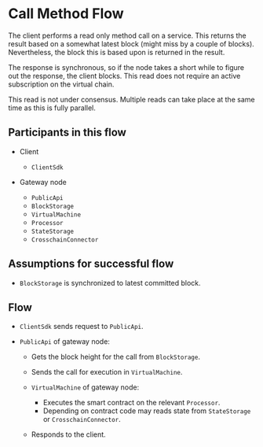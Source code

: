 # Call Method Flow

The client performs a read only method call on a service. This returns the result based on a somewhat latest block (might miss by a couple of blocks). Nevertheless, the block this is based upon is returned in the result.

The response is synchronous, so if the node takes a short while to figure out the response, the client blocks. This read does not require an active subscription on the virtual chain.

This read is not under consensus. Multiple reads can take place at the same time as this is fully parallel.

## Participants in this flow

* Client
  * `ClientSdk`

* Gateway node
  * `PublicApi`
  * `BlockStorage`
  * `VirtualMachine`
  * `Processor`
  * `StateStorage`
  * `CrosschainConnector`

## Assumptions for successful flow

* `BlockStorage` is synchronized to latest committed block.

## Flow

* `ClientSdk` sends request to `PublicApi`.

* `PublicApi` of gateway node:
  * Gets the block height for the call from `BlockStorage`.
  * Sends the call for execution in `VirtualMachine`.

  * `VirtualMachine` of gateway node:
    * Executes the smart contract on the relevant `Processor`.
    * Depending on contract code may reads state from `StateStorage` or `CrosschainConnector`.

  * Responds to the client.
